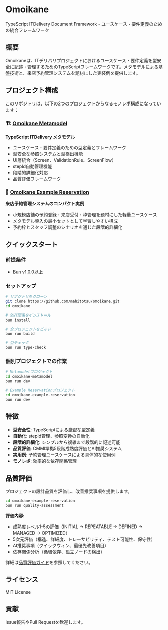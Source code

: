 # Omoikane

TypeScript ITDelivery Document
Framework - ユースケース・要件定義のための統合フレームワーク

## 概要

Omoikaneは、ITデリバリプロジェクトにおけるユースケース・要件定義を型安全に記述・管理するためのTypeScriptフレームワークです。メタモデルによる基盤技術と、来店予約管理システムを題材にした実装例を提供します。

## プロジェクト構成

このリポジトリは、以下の2つのプロジェクトからなるモノレポ構成になっています：

### 🏗️ [Omoikane Metamodel](./omoikane-metamodel/)

**TypeScript ITDelivery メタモデル**

- ユースケース・要件定義のための型定義とフレームワーク
- 型安全な参照システムと型検出機能
- UI層統合（Screen、ValidationRule、ScreenFlow）
- stepId自動管理機能
- 段階的詳細化対応
- 品質評価フレームワーク

### 🏪 [Omoikane Example Reservation](./omoikane-example-reservation/)

**来店予約管理システムのコンパクト実例**

- 小規模店舗の予約登録・来店受付・枠管理を題材にした軽量ユースケース
- メタモデル導入の最小セットとして学習しやすい構成
- 予約枠とスタッフ調整のシナリオを通じた段階的詳細化

## クイックスタート

### 前提条件

- [Bun](https://bun.com) v1.0.0以上

### セットアップ

```bash
# リポジトリをクローン
git clone https://github.com/mahitotsu/omoikane.git
cd omoikane

# 依存関係をインストール
bun install

# 全プロジェクトをビルド
bun run build

# 型チェック
bun run type-check
```

### 個別プロジェクトでの作業

```bash
# Metamodelプロジェクト
cd omoikane-metamodel
bun run dev

# Example Reservationプロジェクト
cd omoikane-example-reservation
bun run dev
```

## 特徴

- **型安全性**: TypeScriptによる厳密な型定義
- **自動化**: stepId管理、参照変換の自動化
- **段階的詳細化**: シンプルから複雑まで段階的に記述可能
- **品質評価**: CMMI準拠5段階成熟度評価とAI推奨システム
- **実用例**: 予約管理ユースケースによる具体的な使用例
- **モノレポ**: 効率的な依存関係管理

## 品質評価

プロジェクトの設計品質を評価し、改善推奨事項を提供します。

```bash
cd omoikane-example-reservation
bun run quality-assessment
```

**評価内容:**
- 成熟度レベル1-5の評価（INITIAL → REPEATABLE → DEFINED → MANAGED → OPTIMIZED）
- 5次元評価（構造、詳細度、トレーサビリティ、テスト可能性、保守性）
- AI推奨事項（クイックウィン、最優先改善項目）
- 依存関係分析（循環依存、孤立ノードの検出）

詳細は[品質評価ガイド](./omoikane-metamodel/docs/quality-assessment-guide.md)を参照してください。

## ライセンス

MIT License

## 貢献

Issue報告やPull Requestを歓迎します。

